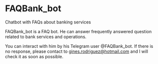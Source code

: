 # FAQBank_bot
Chatbot with FAQs about banking services

FAQBank_bot is a FAQ bot. He can answer frequently answered question related to bank services and operations.

You can interact with him by his Telegram user @FAQBank_bot. If there is no response, please contact to gines.rodriguez@hotmail.com and I will check it as soon as possible.